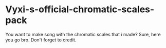 # Vyxi-s-official-chromatic-scales-pack
You want to make song with the chromatic scales that i made? Sure, here you go bro. Don't forget to credit.
